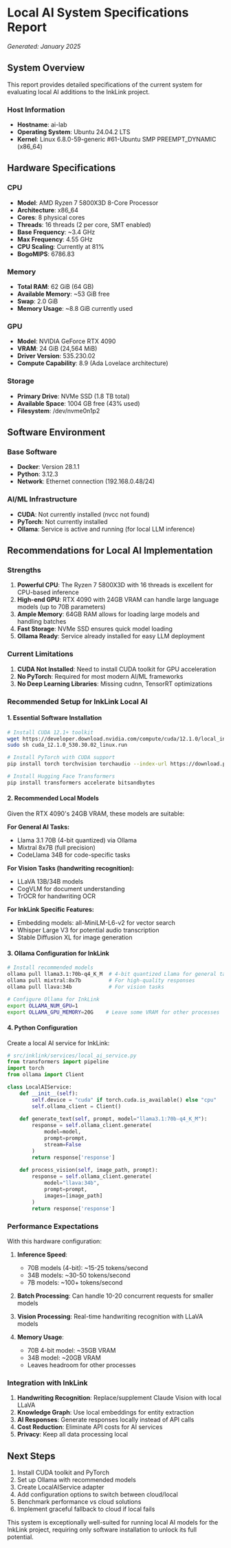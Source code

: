 # Local AI System Specifications Report
*Generated: January 2025*

## System Overview

This report provides detailed specifications of the current system for evaluating local AI additions to the InkLink project.

### Host Information
- **Hostname**: ai-lab
- **Operating System**: Ubuntu 24.04.2 LTS
- **Kernel**: Linux 6.8.0-59-generic #61-Ubuntu SMP PREEMPT_DYNAMIC (x86_64)

## Hardware Specifications

### CPU
- **Model**: AMD Ryzen 7 5800X3D 8-Core Processor
- **Architecture**: x86_64
- **Cores**: 8 physical cores
- **Threads**: 16 threads (2 per core, SMT enabled)
- **Base Frequency**: ~3.4 GHz
- **Max Frequency**: 4.55 GHz
- **CPU Scaling**: Currently at 81%
- **BogoMIPS**: 6786.83

### Memory
- **Total RAM**: 62 GiB (64 GB)
- **Available Memory**: ~53 GiB free
- **Swap**: 2.0 GiB
- **Memory Usage**: ~8.8 GiB currently used

### GPU
- **Model**: NVIDIA GeForce RTX 4090
- **VRAM**: 24 GiB (24,564 MiB)
- **Driver Version**: 535.230.02
- **Compute Capability**: 8.9 (Ada Lovelace architecture)

### Storage
- **Primary Drive**: NVMe SSD (1.8 TB total)
- **Available Space**: 1004 GB free (43% used)
- **Filesystem**: /dev/nvme0n1p2

## Software Environment

### Base Software
- **Docker**: Version 28.1.1
- **Python**: 3.12.3
- **Network**: Ethernet connection (192.168.0.48/24)

### AI/ML Infrastructure
- **CUDA**: Not currently installed (nvcc not found)
- **PyTorch**: Not currently installed
- **Ollama**: Service is active and running (for local LLM inference)

## Recommendations for Local AI Implementation

### Strengths
1. **Powerful CPU**: The Ryzen 7 5800X3D with 16 threads is excellent for CPU-based inference
2. **High-end GPU**: RTX 4090 with 24GB VRAM can handle large language models (up to 70B parameters)
3. **Ample Memory**: 64GB RAM allows for loading large models and handling batches
4. **Fast Storage**: NVMe SSD ensures quick model loading
5. **Ollama Ready**: Service already installed for easy LLM deployment

### Current Limitations
1. **CUDA Not Installed**: Need to install CUDA toolkit for GPU acceleration
2. **No PyTorch**: Required for most modern AI/ML frameworks
3. **No Deep Learning Libraries**: Missing cudnn, TensorRT optimizations

### Recommended Setup for InkLink Local AI

#### 1. Essential Software Installation
```bash
# Install CUDA 12.1+ toolkit
wget https://developer.download.nvidia.com/compute/cuda/12.1.0/local_installers/cuda_12.1.0_530.30.02_linux.run
sudo sh cuda_12.1.0_530.30.02_linux.run

# Install PyTorch with CUDA support
pip install torch torchvision torchaudio --index-url https://download.pytorch.org/whl/cu121

# Install Hugging Face Transformers
pip install transformers accelerate bitsandbytes
```

#### 2. Recommended Local Models

Given the RTX 4090's 24GB VRAM, these models are suitable:

**For General AI Tasks:**
- Llama 3.1 70B (4-bit quantized) via Ollama
- Mixtral 8x7B (full precision)
- CodeLlama 34B for code-specific tasks

**For Vision Tasks (handwriting recognition):**
- LLaVA 13B/34B models
- CogVLM for document understanding
- TrOCR for handwriting OCR

**For InkLink Specific Features:**
- Embedding models: all-MiniLM-L6-v2 for vector search
- Whisper Large V3 for potential audio transcription
- Stable Diffusion XL for image generation

#### 3. Ollama Configuration for InkLink

```bash
# Install recommended models
ollama pull llama3.1:70b-q4_K_M  # 4-bit quantized Llama for general tasks
ollama pull mixtral:8x7b         # For high-quality responses
ollama pull llava:34b            # For vision tasks

# Configure Ollama for InkLink
export OLLAMA_NUM_GPU=1
export OLLAMA_GPU_MEMORY=20G    # Leave some VRAM for other processes
```

#### 4. Python Configuration

Create a local AI service for InkLink:

```python
# src/inklink/services/local_ai_service.py
from transformers import pipeline
import torch
from ollama import Client

class LocalAIService:
    def __init__(self):
        self.device = "cuda" if torch.cuda.is_available() else "cpu"
        self.ollama_client = Client()
        
    def generate_text(self, prompt, model="llama3.1:70b-q4_K_M"):
        response = self.ollama_client.generate(
            model=model,
            prompt=prompt,
            stream=False
        )
        return response['response']
    
    def process_vision(self, image_path, prompt):
        response = self.ollama_client.generate(
            model="llava:34b",
            prompt=prompt,
            images=[image_path]
        )
        return response['response']
```

### Performance Expectations

With this hardware configuration:

1. **Inference Speed**: 
   - 70B models (4-bit): ~15-25 tokens/second
   - 34B models: ~30-50 tokens/second
   - 7B models: ~100+ tokens/second

2. **Batch Processing**: Can handle 10-20 concurrent requests for smaller models

3. **Vision Processing**: Real-time handwriting recognition with LLaVA models

4. **Memory Usage**: 
   - 70B 4-bit model: ~35GB VRAM
   - 34B model: ~20GB VRAM
   - Leaves headroom for other processes

### Integration with InkLink

1. **Handwriting Recognition**: Replace/supplement Claude Vision with local LLaVA
2. **Knowledge Graph**: Use local embeddings for entity extraction
3. **AI Responses**: Generate responses locally instead of API calls
4. **Cost Reduction**: Eliminate API costs for AI services
5. **Privacy**: Keep all data processing local

## Next Steps

1. Install CUDA toolkit and PyTorch
2. Set up Ollama with recommended models
3. Create LocalAIService adapter
4. Add configuration options to switch between cloud/local
5. Benchmark performance vs cloud solutions
6. Implement graceful fallback to cloud if local fails

This system is exceptionally well-suited for running local AI models for the InkLink project, requiring only software installation to unlock its full potential.